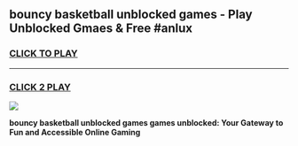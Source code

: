 
## bouncy basketball unblocked games - Play Unblocked Gmaes & Free #anlux
<h3>
<a href="https://news.freeplayer.one?title=bouncy_basketball_unblocked_games&ref=26F">CLICK TO PLAY</a></h3>
<hr>

<h3>
<a href="https://news.freeplayer.one?title=bouncy_basketball_unblocked_games&ref=26F">CLICK 2 PLAY</a>
  
</h3>

<a href="https://news.freeplayer.one?title=bouncy_basketball_unblocked_games&ref=26F/"><img src="https://clearcache.store/games.png"></a>


**bouncy basketball unblocked games games unblocked: Your Gateway to Fun and Accessible Online Gaming**
